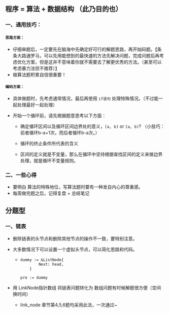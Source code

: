## 程序 = 算法 + 数据结构 （此乃目的也）

### 一、通用技巧：

#### **`思路方面：`**

- 仔细审题后，一定要先在脑海中先确定好可行的解题思路，再开始码题。【条条大路通罗马，可以先用能想到的最快速的方法先解决问题，完成问题后再考虑优化方案，但是这并不意味着你就不需要去了解更优秀的方法。（甚至可以考虑暴力法但不推荐）】
- 做算法题积累自信很重要！



#### **`编码方面：`**

- 具体做题时，先考虑通常情况，最后再使用 `if语句` 处理特殊情况。（不过能一起处理最好一起处理）

- 开始一个循环前，请先根据题意思考以下方面：

  - 确定循环区间以及循环区间边界处的意义，`[a, b]` or `[a, b)`?  （小技巧：前者循环b-a+1次，而后者循环b-a次。）

  - 循环的终止条件所代表的含义

  - 区间的定义就是不变量，那么在循环中坚持根据查找区间的定义来做边界处理，就是循环不变量规则。



### 二、一些心得

- 要明白 算法的特殊地位，写算法题时要有一种发自内心的尊重感。
- 每周做完题之后，记得复盘 + 总结笔记







## 分题型

### 一、链表

- 删除链表的头节点和删除其他节点的操作不一致，要特别注意。



- 大多数情况下可以设置一个虚拟头节点，可以简化思路和代码。

  - ```
    dummy := &ListNode{
            Next: head,
        }
    
    pre := dummy
    ```




- 用 LinkNode指针数组 将链表问题转化为 数组问题有时候解题很方便（空间换时间）
  - link_node 章节第4,5,6题均采用此法，一次通过~

